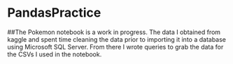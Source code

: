 # PandasPractice
##The Pokemon notebook is a work in progress. The data I obtained from kaggle and spent time cleaning the data prior to importing it into a database using Microsoft SQL Server. From there I wrote queries to grab the data for the CSVs I used in the notebook.
